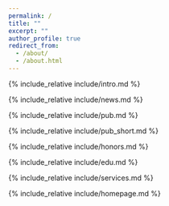```yaml
---
permalink: /
title: ""
excerpt: ""
author_profile: true
redirect_from: 
  - /about/
  - /about.html
---
```


<span class='anchor' id='about-me'></span>

{% include_relative include/intro.md %}

{% include_relative include/news.md %}

{% include_relative include/pub.md %}

{% include_relative include/pub_short.md %}

{% include_relative include/honors.md %}

{% include_relative include/edu.md %}

{% include_relative include/services.md %}

{% include_relative include/homepage.md %}
